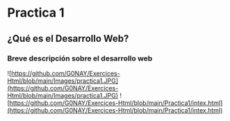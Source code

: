 # Practica 1 
## ¿Qué es el Desarrollo Web?
### Breve descripción sobre el desarrollo web
![https://github.com/G0NAY/Exercices-Html/blob/main/Images/practica1.JPG](https://github.com/G0NAY/Exercices-Html/blob/main/Images/practica1.JPG)
![https://github.com/G0NAY/Exercices-Html/blob/main/Practica1/intex.html](https://github.com/G0NAY/Exercices-Html/blob/main/Practica1/intex.html)
